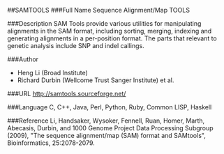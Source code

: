 ##SAMTOOLS
###Full Name
Sequence Alignment/Map TOOLS

###Description
SAM Tools provide various utilities for manipulating alignments in the SAM format, including sorting, merging, indexing and generating alignments in a per-position format. The parts that relevant to genetic analysis include SNP and indel callings.

###Author
* Heng Li (Broad Institute)
* Richard Durbin (Wellcome Trust Sanger Institute) et al.

###URL
http://samtools.sourceforge.net/

###Language
C, C++, Java, Perl, Python, Ruby, Common LISP, Haskell

###Reference
Li, Handsaker, Wysoker, Fennell, Ruan, Homer, Marth, Abecasis, Durbin, and 1000 Genome Project Data Processing Subgroup (2009), "The sequence alignment/map (SAM) format and SAMtools", Bioinformatics, 25:2078-2079.



